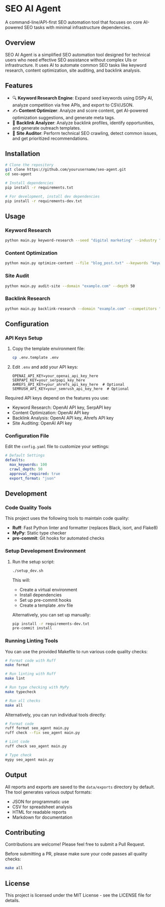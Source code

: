 # SEO AI Agent

A command-line/API-first SEO automation tool that focuses on core AI-powered SEO tasks with minimal infrastructure dependencies.

## Overview

SEO AI Agent is a simplified SEO automation tool designed for technical users who need effective SEO assistance without complex UIs or infrastructure. It uses AI to automate common SEO tasks like keyword research, content optimization, site auditing, and backlink analysis.

## Features

- 🔍 **Keyword Research Engine**: Expand seed keywords using DSPy AI, analyze competition via free APIs, and export to CSV/JSON.
- ✍️ **Content Optimizer**: Analyze and score content, get AI-powered optimization suggestions, and generate meta tags.
- 🔗 **Backlink Analyzer**: Analyze backlink profiles, identify opportunities, and generate outreach templates.
- 🔧 **Site Auditor**: Perform technical SEO crawling, detect common issues, and get prioritized recommendations.

## Installation

```bash
# Clone the repository
git clone https://github.com/yourusername/seo-agent.git
cd seo-agent

# Install dependencies
pip install -r requirements.txt

# For development, install dev dependencies
pip install -r requirements-dev.txt
```

## Usage

### Keyword Research

```bash
python main.py keyword-research --seed "digital marketing" --industry "saas"
```

### Content Optimization

```bash
python main.py optimize-content --file "blog_post.txt" --keywords "keywords.json"
```

### Site Audit

```bash
python main.py audit-site --domain "example.com" --depth 50
```

### Backlink Research

```bash
python main.py backlink-research --domain "example.com" --competitors "comp1.com,comp2.com"
```

## Configuration

### API Keys Setup

1. Copy the template environment file:
   ```bash
   cp .env.template .env
   ```

2. Edit `.env` and add your API keys:
   ```
   OPENAI_API_KEY=your_openai_api_key_here
   SERPAPI_KEY=your_serpapi_key_here
   AHREFS_API_KEY=your_ahrefs_api_key_here  # Optional
   SEMRUSH_API_KEY=your_semrush_api_key_here  # Optional
   ```

Required API keys depend on the features you use:
- Keyword Research: OpenAI API key, SerpAPI key
- Content Optimization: OpenAI API key
- Backlink Analysis: OpenAI API key, Ahrefs API key
- Site Auditing: OpenAI API key

### Configuration File

Edit the `config.yaml` file to customize your settings:

```yaml
# Default Settings
defaults:
  max_keywords: 100
  crawl_depth: 50
  approval_required: true
  export_format: "json"
```

## Development

### Code Quality Tools

This project uses the following tools to maintain code quality:

- **Ruff**: Fast Python linter and formatter (replaces Black, isort, and Flake8)
- **MyPy**: Static type checker
- **pre-commit**: Git hooks for automated checks

### Setup Development Environment

1. Run the setup script:
   ```bash
   ./setup_dev.sh
   ```
   This will:
   - Create a virtual environment
   - Install dependencies
   - Set up pre-commit hooks
   - Create a template .env file

   Alternatively, you can set up manually:
   ```bash
   pip install -r requirements-dev.txt
   pre-commit install
   ```

### Running Linting Tools

You can use the provided Makefile to run various code quality checks:

```bash
# Format code with Ruff
make format

# Run linting with Ruff
make lint

# Run type checking with MyPy
make typecheck

# Run all checks
make all
```

Alternatively, you can run individual tools directly:

```bash
# Format code
ruff format seo_agent main.py
ruff check --fix seo_agent main.py

# Lint code
ruff check seo_agent main.py

# Type check
mypy seo_agent main.py
```

## Output

All reports and exports are saved to the `data/exports` directory by default. The tool generates various output formats:

- JSON for programmatic use
- CSV for spreadsheet analysis
- HTML for readable reports
- Markdown for documentation

## Contributing

Contributions are welcome! Please feel free to submit a Pull Request.

Before submitting a PR, please make sure your code passes all quality checks:

```bash
make all
```

## License

This project is licensed under the MIT License - see the LICENSE file for details.
